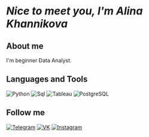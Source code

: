  # *Nice to meet you, I'm Alina Khannikova*
 
 ## **About me**
 
 I'm beginner Data Analyst. 
 
 ## **Languages and Tools**
 
![Python](https://img.shields.io/badge/-Python-090909?style=for-the-badge&logo=python)
![Sql](https://img.shields.io/badge/-Sql-090909?style=for-the-badge&logo=sql)
![Tableau](https://img.shields.io/badge/-Tableau-090909?style=for-the-badge&logo=tableau)
![PostgreSQL](https://img.shields.io/badge/-PostgreSQL-090909?style=for-the-badge&logo=postgreSQL)

## **Follow me**

[![Telegram](https://img.shields.io/badge/-telegram-090909?style=for-the-badge&logo=telegram)](https://t.me/alinakhannikova)
[![VK](https://img.shields.io/badge/vk-090909?style=for-the-badge&logo=vk)](https://vk.com/id130458458)
[![Instagram](https://img.shields.io/badge/-instagram-090909?style=for-the-badge&logo=instagram)]()


